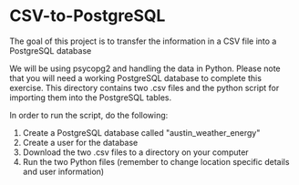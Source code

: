 # CSV-to-PostgreSQL
The goal of this project is to transfer the information in a CSV file into a PostgreSQL database

We will be using psycopg2 and handling the data in Python. Please note that you will need a working PostgreSQL
database to complete this exercise. This directory contains two .csv files and the python script for importing 
them into the PostgreSQL tables. 

In order to run the script, do the following:
1. Create a PostgreSQL database called "austin_weather_energy"
2. Create a user for the database
3. Download the two .csv files to a directory on your computer
4. Run the two Python files (remember to change location specific details and user information)
